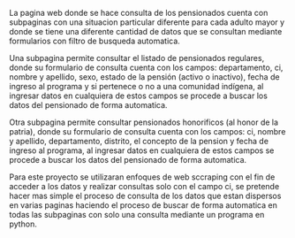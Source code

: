 La pagina web donde se hace consulta de los pensionados cuenta con subpaginas con una situacion particular diferente para cada adulto mayor y donde se tiene una diferente cantidad de datos que se consultan mediante formularios con filtro de busqueda automatica.

Una subpagina permite consultar el listado de pensionados regulares, donde su formulario de consulta cuenta con los campos: departamento, ci, nombre y apellido, sexo, estado de la pensión (activo o inactivo), fecha de ingreso al programa y si pertenece o no a una comunidad indígena, al ingresar datos en cualquiera de estos campos se procede a buscar los datos del pensionado de forma automatica.

Otra subpagina permite consultar pensionados honorificos (al honor de la patria), donde su formulario de consulta cuenta con los campos: ci, nombre y apellido, departamento, distrito, el concepto de la pension y fecha de ingreso al programa, al ingresar datos en cualquiera de estos campos se procede a buscar los datos del pensionado de forma automatica.

Para este proyecto se utilizaran enfoques de web sccraping con el fin de acceder a los datos y realizar consultas solo con el campo ci, se pretende hacer mas simple el proceso de consulta de los datos que estan dispersos en varias paginas haciendo el proceso de buscar de forma automatica en todas las subpaginas con solo una consulta mediante un programa en python.

